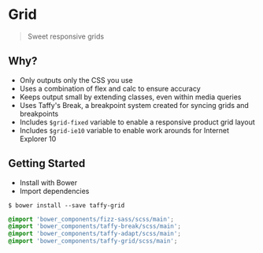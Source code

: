 Grid
===

> Sweet responsive grids

## Why?
+ Only outputs only the CSS you use
+ Uses a combination of flex and calc to ensure accuracy
+ Keeps output small by extending classes, even within media queries
+ Uses Taffy's Break, a breakpoint system created for syncing grids and breakpoints
+ Includes `$grid-fixed` variable to enable a responsive product grid layout
+ Includes `$grid-ie10` variable to enable work arounds for Internet Explorer 10

## Getting Started
+ Install with Bower
+ Import dependencies

```
$ bower install --save taffy-grid
```

```scss
@import 'bower_components/fizz-sass/scss/main';
@import 'bower_components/taffy-break/scss/main';
@import 'bower_components/taffy-adapt/scss/main';
@import 'bower_components/taffy-grid/scss/main';
```
